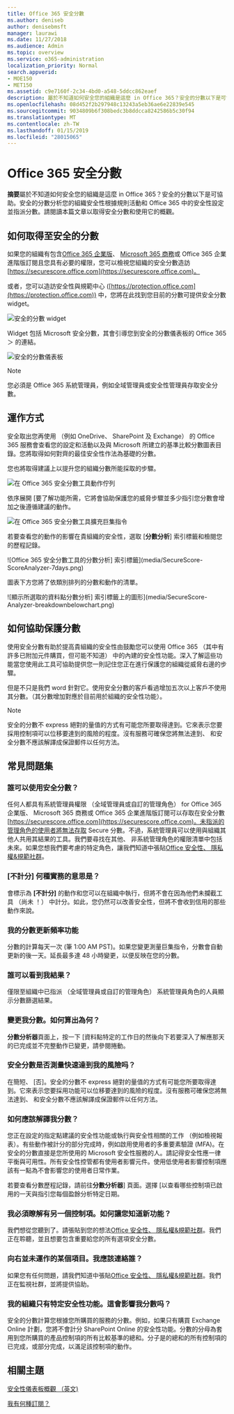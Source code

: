 ```yaml
---
title: Office 365 安全分數
ms.author: deniseb
author: denisebmsft
manager: laurawi
ms.date: 11/27/2018
ms.audience: Admin
ms.topic: overview
ms.service: o365-administration
localization_priority: Normal
search.appverid:
- MOE150
- MET150
ms.assetid: c9e7160f-2c34-4bd0-a548-5ddcc862eaef
description: 屬於不知道如何安全您的組織是這麼 in Office 365？安全的分數以下是可協助。安全的分數分析您的組織安全性根據規則活動和 Offic 365 中的安全性設定並指派分數。
ms.openlocfilehash: 08d452f2b297948c13243a5eb36ae6e22839e545
ms.sourcegitcommit: 9034809b6f308bedc3b8ddcca8242586b5c30f94
ms.translationtype: MT
ms.contentlocale: zh-TW
ms.lasthandoff: 01/15/2019
ms.locfileid: "28015065"
---
```

# <a name="office-365-secure-score"></a>Office 365 安全分數

**摘要**屬於不知道如何安全您的組織是這麼 in Office 365？安全的分數以下是可協助。安全的分數分析您的組織安全性根據規則活動和 Office 365 中的安全性設定並指派分數。請閱讀本篇文章以取得安全分數和使用它的概觀。
  
## <a name="how-to-get-to-secure-score"></a>如何取得至安全的分數

如果您的組織有包含[Office 365 企業版](https://docs.microsoft.com/office365/enterprise/)、 [Microsoft 365 商務](https://docs.microsoft.com/microsoft-365/business/)或 Office 365 企業進階版訂閱且您具有必要的權限，您可以檢視您組織的安全分數造訪[https://securescore.office.com](https://securescore.office.com)。 

或者，您可以造訪安全性與規範中心 ([https://protection.office.com](https://protection.office.com)) 中，您將在此找到您目前的分數可提供安全分數 widget。

![安全的分數 widget](media/SecureScoreWidget-o365.png)

Widget 包括 Microsoft 安全分數，其會引導您到安全的分數儀表板的 Office 365 ＞ 的連結。

![安全的分數儀表板](media/SecureScore-WelcomeScreen.png)

> [!NOTE]
> 您必須是 Office 365 系統管理員，例如全域管理員或安全性管理員存取安全分數。
  
## <a name="how-it-works"></a>運作方式

安全取出您再使用 （例如 OneDrive、 SharePoint 及 Exchange） 的 Office 365 服務會查看您的設定和活動以及與 Microsoft 所建立的基準比較分數圖表目錄。您將取得如何對齊的最佳安全性作法為基礎的分數。
  
您也將取得建議上以提升您的組織分數所能採取的步驟。 
  
![在 Office 365 安全分數工具動作佇列](media/SecureScore-ActionsToTake.png)
  
依序展開 [要了解功能所需，它將會協助保護您的威脅步驟並多少指引您分數會增加之後遵循建議的動作。
  
![在 Office 365 安全分數工具擴充巨集指令](media/SecureScore-DetailedActionToTake.png)
  
若要查看您的動作的影響在貴組織的安全性，選取 [**分數分析**] 索引標籤和檢閱您的歷程記錄。 
  
![Office 365 安全分數工具的分數分析] 索引標籤](media/SecureScore-ScoreAnalyzer-7days.png)
  
圖表下方您將了依類別排列的分數和動作的清單。
  
![顯示所選取的資料點分數分析] 索引標籤上的圖形](media/SecureScore-Analyzer-breakdownbelowchart.png)
  
## <a name="how-secure-score-helps"></a>如何協助保護分數

使用安全分數有助於提高貴組織的安全性由鼓勵您可以使用 Office 365 （其中有許多已附加元件購買，但可能不知道） 中的內建的安全性功能。深入了解這些功能當您使用此工具可協助提供您一則記住您正在進行保護您的組織從威脅右邊的步驟。
  
但是不只是我們 word 針對它。使用安全分數的客戶看過增加五次以上客戶不使用其分數。（其分數增加對應於目前用於組織的安全性功能）。
  
> [!NOTE]
> 安全的分數不 express 絕對的量值的方式有可能您所要取得達到。它來表示您要採用控制項可以位移要達到的風險的程度。沒有服務可確保您將無法達到、 和安全分數不應該解譯成保證郵件以任何方法。 
  
## <a name="faqs"></a>常見問題集

### <a name="who-can-use-secure-score"></a>誰可以使用安全分數？

任何人都具有系統管理員權限 （全域管理員或自訂的管理角色） for Office 365 企業版、 Microsoft 365 商務或 Office 365 企業進階版訂閱可以存取在安全分數[https://securescore.office.com](https://securescore.office.com)。未指派的管理角色的使用者將無法存取 Secure 分數。不過，系統管理員可以使用與組織其他人共用其結果的工具。我們要尋找在其他、 非系統管理角色的權限清單中包括未來。如果您想我們要考慮的特定角色，讓我們知道中張貼[Office 安全性、 隱私權&amp;規範社群](https://techcommunity.microsoft.com/t5/Security-Privacy-Compliance/bd-p/security_privacy)。
  
### <a name="what-does-not-scored-mean"></a>[不計分] 何種實務的意思是？

會標示為 **[不計分]** 的動作和您可以在組織中執行，但將不會在因為他們未攔截工具 （尚未 ！） 中計分。如此，您仍然可以改善安全性，但將不會收到信用的那些動作來說。 
  
### <a name="how-often-is-my-score-updated"></a>我的分數更新頻率功能

分數的計算每天一次 (筆 1:00 AM PST)。如果您變更測量巨集指令，分數會自動更新的後一天。延長最多達 48 小時變更，以便反映在您的分數。
  
### <a name="who-can-see-my-results"></a>誰可以看到我結果？

僅限至組織中已指派 （全域管理員或自訂的管理角色） 系統管理員角色的人員顯示分數篩選結果。
  
### <a name="my-score-changed-how-do-i-figure-out-why"></a>變更我分數。如何算出為何？

**分數分析器**頁面上，按一下 [資料點特定的工作日的然後向下若要深入了解應那天的已完成並不完整動作已變更，請參閱捲動。 
  
### <a name="does-the-secure-score-measure-my-risk-of-getting-breached"></a>安全分數是否測量快速達到我的風險吗？

在簡短、 [否]。安全的分數不 express 絕對的量值的方式有可能您所要取得達到。它來表示您要採用功能可以位移要達到的風險的程度。沒有服務可確保您將無法達到、 和安全分數不應該解譯成保證郵件以任何方法。
  
### <a name="how-should-i-interpret-my-score"></a>如何應該解譯我分數？

您正在設定的指定點建議的安全性功能或執行與安全性相關的工作 （例如檢視報表）。有些動作被計分的部分完成時，例如啟用使用者的多重要素驗證 (MFA)。在安全的分數直接是您所使用的 Microsoft 安全性服務的人。請記得安全性應一律平衡與可用性。所有安全性控管都有使用者影響元件。使用低使用者影響控制項應該有一點為不會影響您的使用者日常作業。
  
若要查看分數歷程記錄，請前往**分數分析器**] 頁面。選擇 [以查看哪些控制項已啟用的一天與指引您每個盈餘分析特定日期。 
  
### <a name="i-have-an-idea-for-another-control-how-do-i-let-you-know-what-it-is"></a>我必須瞭解有另一個控制項。如何讓您知道新功能？

我們想從您聽到了。請張貼到您的想法[Office 安全性、 隱私權&amp;規範社群](https://go.microsoft.com/fwlink/?linkid=836898)。我們正在聆聽，並且想要包含重要給您的所有選項安全分數。
  
### <a name="something-isnt-working-right-who-should-i-contact"></a>向右並未運作的某個項目。我應該連絡誰？

如果您有任何問題，請我們知道中張貼[Office 安全性、 隱私權&amp;規範社群](hhttps://techcommunity.microsoft.com/t5/Security-Privacy-Compliance/bd-p/security_privacy)。我們正在監視社群，並將提供協助。
  
### <a name="my-organization-only-has-certain-security-features-does-this-affect-my-score"></a>我的組織只有特定安全性功能。這會影響我分數吗？

安全的分數計算您根據您所購買的服務的分數。例如，如果只有購買 Exchange Online 計劃，您將不會計分 SharePoint Online 的安全性功能。分數的分母為套用到您所購買的產品控制項的所有比較基準的總和。分子是的總和的所有控制項的已完成，或部分完成，以滿足該控制項的動作。

## <a name="related-topics"></a>相關主題

[安全性儀表板概觀 （英文)](security-dashboard.md)

[我有何種訂閱？](https://docs.microsoft.com/office365/admin/admin-overview/what-subscription-do-i-have?view=o365-worldwide)
  

